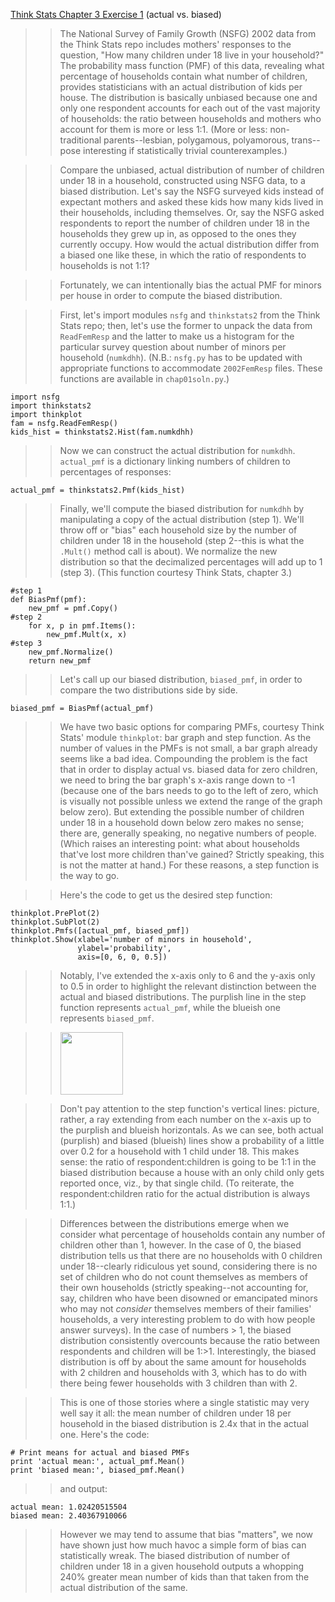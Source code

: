 [Think Stats Chapter 3 Exercise 1](http://greenteapress.com/thinkstats2/html/thinkstats2004.html#toc31) (actual vs. biased)

>> The National Survey of Family Growth (NSFG) 2002 data from the Think Stats repo includes mothers' responses to the question, "How many children under 18 live in your household?" The probability mass function (PMF) of this data, revealing what percentage of households contain what number of children, provides statisticians with an actual distribution of kids per house. The distribution is basically unbiased because one and only one respondent accounts for each out of the vast majority of households: the ratio between households and mothers who account for them is more or less 1:1. (More or less: non-traditional parents--lesbian, polygamous, polyamorous, trans--pose interesting if statistically trivial counterexamples.)

>> Compare the unbiased, actual distribution of number of children under 18 in a household, constructed using NSFG data, to a biased distribution. Let's say the NSFG surveyed kids instead of expectant mothers and asked these kids how many kids lived in their households, including themselves. Or, say the NSFG asked respondents to report the number of children under 18 in the households they grew up in, as opposed to the ones they currently occupy. How would the actual distribution differ from a biased one like these, in which the ratio of respondents to households is not 1:1?

>> Fortunately, we can intentionally bias the actual PMF for minors per house in order to compute the biased distribution. 

>> First, let's import modules `nsfg` and `thinkstats2` from the Think Stats repo; then, let's use the former to unpack the data from `ReadFemResp` and the latter to make us a histogram for the particular survey question about number of minors per household (`numkdhh`). (N.B.: `nsfg.py` has to be updated with appropriate functions to accommodate `2002FemResp` files. These functions are available in `chap01soln.py`.) 
```
import nsfg
import thinkstats2
import thinkplot
fam = nsfg.ReadFemResp()
kids_hist = thinkstats2.Hist(fam.numkdhh)
```
>> Now we can construct the actual distribution for `numkdhh`. `actual_pmf` is a dictionary linking numbers of children to percentages of responses:
```
actual_pmf = thinkstats2.Pmf(kids_hist)
```
>> Finally, we'll compute the biased distribution for `numkdhh` by manipulating a copy of the actual distribution (step 1). We'll throw off or "bias" each household size by the number of children under 18 in the household (step 2--this is what the `.Mult()` method call is about). We normalize the new distribution so that the decimalized percentages will add up to 1 (step 3). (This function courtesy Think Stats, chapter 3.)
```
#step 1
def BiasPmf(pmf):
    new_pmf = pmf.Copy()
#step 2
    for x, p in pmf.Items():
        new_pmf.Mult(x, x)  
#step 3
    new_pmf.Normalize()
    return new_pmf
```
>> Let's call up our biased distribution, `biased_pmf`, in order to compare the two distributions side by side.
```
biased_pmf = BiasPmf(actual_pmf)
```
>> We have two basic options for comparing PMFs, courtesy Think Stats' module `thinkplot`: bar graph and step function. As the number of values in the PMFs is not small, a bar graph already seems like a bad idea. Compounding the problem is the fact that in order to display actual vs. biased data for zero children, we need to bring the bar graph's x-axis range down to -1 (because one of the bars needs to go to the left of zero, which is visually not possible unless we extend the range of the graph below zero). But extending the possible number of children under 18 in a household down below zero makes no sense; there are, generally speaking, no negative numbers of people. (Which raises an interesting point: what about households that've lost more children than've gained? Strictly speaking, this is not the matter at hand.) For these reasons, a step function is the way to go.

>> Here's the code to get us the desired step function:
```
thinkplot.PrePlot(2)
thinkplot.SubPlot(2)
thinkplot.Pmfs([actual_pmf, biased_pmf])
thinkplot.Show(xlabel='number of minors in household',
               ylabel='probability',
               axis=[0, 6, 0, 0.5])
```
>> Notably, I've extended the x-axis only to 6 and the y-axis only to 0.5 in order to highlight the relevant distinction between the actual and biased distributions. The purplish line in the step function represents `actual_pmf`, while the blueish one represents `biased_pmf`.

>> <a href="https://github.com/bellentuck/dsp/commit/4178ecf79c094e9fd3c0853986b76928e43f3c91"><img src="img/thinkstats_actual_and_biased_pmfs.png" style="width: 100px;" target="_blank"></a>

>> Don't pay attention to the step function's vertical lines: picture, rather, a ray extending from each number on the x-axis up to the purplish and blueish horizontals. As we can see, both actual (purplish) and biased (blueish) lines show a probability of a little over 0.2 for a household with 1 child under 18. This makes sense: the ratio of respondent:children is going to be 1:1 in the biased distribution because a house with an only child only gets reported once, viz., by that single child. (To reiterate, the respondent:children ratio for the actual distribution is always 1:1.) 

>> Differences between the distributions emerge when we consider what percentage of households contain any number of children other than 1, however. In the case of 0, the biased distribution tells us that there are no households with 0 children under 18--clearly ridiculous yet sound, considering there is no set of children who do not count themselves as members of their own households (strictly speaking--not accounting for, say, children who have been disowned or emancipated minors who may not *consider* themselves members of their families' households, a very interesting problem to do with how people answer surveys). In the case of numbers > 1, the biased distribution consistently overcounts because the ratio between respondents and children will be 1:>1. Interestingly, the biased distribution is off by about the same amount for households with 2 children and households with 3, which has to do with there being fewer households with 3 children than with 2.

>> This is one of those stories where a single statistic may very well say it all: the mean number of children under 18 per household in the biased distribution is 2.4x that in the actual one. Here's the code:
```
# Print means for actual and biased PMFs
print 'actual mean:', actual_pmf.Mean()
print 'biased mean:', biased_pmf.Mean()
```
>> and output:
```
actual mean: 1.02420515504
biased mean: 2.40367910066
```

>> However we may tend to assume that bias "matters", we now have shown just how much havoc a simple form of bias can statistically wreak. The biased distribution of number of children under 18 in a given household outputs a whopping 240% greater mean number of kids than that taken from the actual distribution of the same.